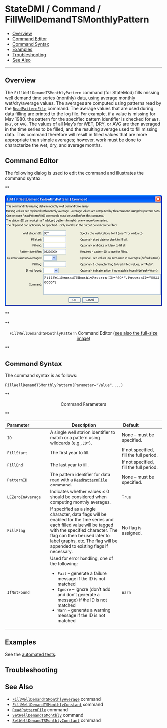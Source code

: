 # StateDMI / Command / FillWellDemandTSMonthlyPattern #

* [Overview](#overview)
* [Command Editor](#command-editor)
* [Command Syntax](#command-syntax)
* [Examples](#examples)
* [Troubleshooting](#troubleshooting)
* [See Also](#see-also)

-------------------------

## Overview ##

The `FillWellDemandTSMonthlyPattern` command (for StateMod)
fills missing well demand time series (monthly) data,
using average monthly wet/dry/average values.
The averages are computed using patterns read by the
[`ReadPatternFile`](../ReadPatternFile/ReadPatternFile.md) command.
The average values that are used during data filling are printed to the log file.
For example, if a value is missing for May 1980,
the pattern for the specified pattern identifier is checked for `WET`, `DRY`, or `AVG`.
The values of all May’s for WET, DRY, or AVG are then averaged in the time series to be filled,
and the resulting average used to fill missing data.
This command therefore will result in filled values that are more appropriate than
simple averages; however, work must be done to characterize the wet, dry, and average months.

## Command Editor ##

The following dialog is used to edit the command and illustrates the command syntax.

**<p style="text-align: center;">
![FillWellDemandTSMonthlyPattern](FillWellDemandTSMonthlyPattern.png)
</p>**

**<p style="text-align: center;">
`FillWellDemandTSMonthlyPattern` Command Editor (<a href="../FillWellDemandTSMonthlyPattern.png">see also the full-size image</a>)
</p>**

## Command Syntax ##

The command syntax is as follows:

```text
FillWellDemandTSMonthlyPattern(Parameter="Value",...)
```
**<p style="text-align: center;">
Command Parameters
</p>**

| **Parameter**&nbsp;&nbsp;&nbsp;&nbsp;&nbsp;&nbsp;&nbsp;&nbsp;&nbsp;&nbsp;&nbsp;&nbsp;&nbsp;&nbsp; | **Description** | **Default**&nbsp;&nbsp;&nbsp;&nbsp;&nbsp;&nbsp;&nbsp;&nbsp;&nbsp;&nbsp;&nbsp;&nbsp;&nbsp;&nbsp;&nbsp;&nbsp;&nbsp; |
| --------------|-----------------|----------------- |
| `ID` | A single well station identifier to match or a pattern using wildcards (e.g., `20*`). | None – must be specified. |
| `FillStart` | The first year to fill. | If not specified, fill the full period. |
| `FillEnd` | The last year to fill. | If not specified, fill the full period. |
| `PatternID` | The pattern identifier for data read with a [`ReadPatternFile`](../ReadPatternFile/ReadPatternFile.md) command. | None – must be specified. |
| `LEZeroInAverage` | Indicates whether values ≤ 0 should be considered when computing monthly averages. | `True` |
| `FillFlag` | If specified as a single character, data flags will be enabled for the time series and each filled value will be tagged with the specified character.  The flag can then be used later to label graphs, etc.  The flag will be appended to existing flags if necessary. | No flag is assigned. |
| `IfNotFound` | Used for error handling, one of the following:<ul><li>`Fail` – generate a failure message if the ID is not matched</li><li>`Ignore` – ignore (don’t add and don’t generate a message) if the ID is not matched</li><li>`Warn` – generate a warning message if the ID is not matched</li></ul> | `Warn` |

## Examples ##

See the [automated tests](https://github.com/OpenCDSS/cdss-app-statedmi-test/tree/master/test/regression/commands/FillWellDemandTSMonthlyPattern).

## Troubleshooting ##

## See Also ##

* [`FillWellDemandTSMonthlyAverage`](../FillWellDemandTSMonthlyAverage/FillWellDemandTSMonthlyAverage.md) command
* [`FillWellDemandTSMonthlyConstant`](../FillWellDemandTSMonthlyConstant/FillWellDemandTSMonthlyConstant.md) command
* [`ReadPatternFile`](../ReadPatternFile/ReadPatternFile.md) command
* [`SetWellDemandTSMonthly`](../SetWellDemandTSMonthly/SetWellDemandTSMonthly.md) command
* [`SetWellDemandTSMonthlyConstant`](../SetWellDemandTSMonthlyConstant/SetWellDemandTSMonthlyConstant.md) command
